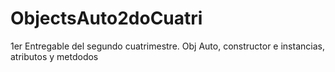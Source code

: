 # ObjectsAuto2doCuatri
1er Entregable  del segundo cuatrimestre. Obj Auto, constructor e instancias, atributos y metdodos

